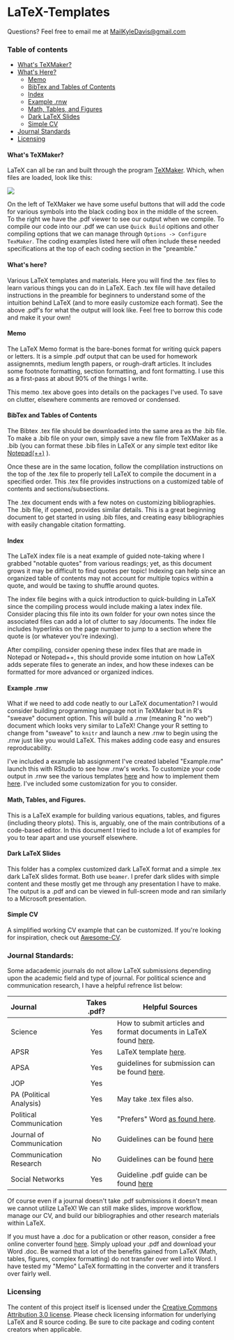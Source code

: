 
# LaTeX-Templates


Questions? Feel free to email me at MailKyleDavis@gmail.com





### Table of contents

  * [What's TeXMaker?](#What's-TeXMaker?)
  * [What's Here?](#What's-Here)
    * [Memo](#Memo)
    * [BibTex and Tables of Contents](#BibTex-and-Tables-of-Contents)
    * [Index](#Index)
    * [Example .rnw](#Example-rnw)
    * [Math, Tables, and Figures](#Math-Tables-and-Figures)
    * [Dark LaTeX Slides](#Dark-LaTeX-Slides)
    * [Simple CV](#Simple-CV)
  * [Journal Standards](#Journal-Standards)
  * [Licensing](#Licensing)
  
#### What's TeXMaker?
LaTeX can all be ran and built through the program [TeXMaker](http://www.xm1math.net/texmaker/). Which, when files are loaded, look like this:

  ![ ](https://raw.githubusercontent.com/KyleDavisGithub/LaTeX-Templates/master/Latex.png)
  
On the left of TeXMaker we have some useful buttons that will add the code for various symbols into the black coding box in the middle of the screen. To the right we have the .pdf viewer to see our output when we compile. To compile our code into our .pdf we can use `Quick Build` opitions and other compiling options that we can manage through `Options -> Configure TexMaker`. The coding examples listed here will often include these needed specifications at the top of each coding section in the "preamble."
 
#### What's here?
Various LaTeX templates and materials. Here you will find the .tex files to learn various things you can do in LaTeX. Each .tex file will have detailed instructions in the preamble for beginners to understand some of the intuition behind LaTeX (and to more easily customize each format). See the above .pdf's for what the output will look like. Feel free to borrow this code and make it your own! 

#### Memo
The LaTeX Memo format is the bare-bones format for writing quick papers or letters. It is a simple .pdf output that can be used for homework assignemnts, medium length papers, or rough-draft articles. It includes some footnote formatting, section formatting, and font formatting. I use this as a first-pass at about 90% of the things I write.

This memo .tex above goes into details on the packages I've used. To save on clutter, elsewhere comments are removed or condensed.

#### BibTex and Tables of Contents
The Bibtex .tex file should be downloaded into the same area as the .bib file. To make a .bib file on your own, simply save a new file from TeXMaker as a .bib (you can format these .bib files in LaTeX or any simple text editor like [Notepad(++)](https://notepad-plus-plus.org/) ). 

Once these are in the same location, follow the complilation instructions on the top of the .tex file to properly tell LaTeX to compile the document in a specified order. This .tex file provides instructions on a customized table of contents and sections/subsections. 

The .tex document ends with a few notes on customizing bibliographies. The .bib file, if opened, provides similar details. This is a great beginning document to get started in using .bib files, and creating easy bibliographies with easily changable citation formatting. 

#### Index 
The LaTeX index file is a neat example of guided note-taking where I grabbed "notable quotes" from various readings; yet, as this document grows it may be difficult to find quotes per topic! Indexing can help since an organized table of contents may not account for multiple topics within a quote, and would be taxing to shuffle around quotes. 

The index file begins with a quick introduction to quick-building in LaTeX since the compiling process would include making a latex index file. Consider placing this file into its own folder for your own notes since the associated files can add a lot of clutter to say /documents. The index file includes hyperlinks on the page number to jump to a section where the quote is (or whatever you're indexing). 

After compiling, consider opening these index files that are made in Notepad or Notepad++, this should provide some intution on how LaTeX adds seperate files to generate an index, and how these indexes can be formatted for more advanced or organized indices. 

#### Example .rnw
What if we need to add code neatly to our LaTeX documentation? I would consider building programming language not in TeXMaker but in R's "sweave" document option. This will build a .rnw (meaning R "no web") document which looks very similar to LaTeX! Change your R setting to change from "sweave" to `knitr` and launch a new .rnw to begin using the .rnw just like you would LaTeX. This makes adding code easy and ensures reproducability. 

I've included a example lab assignment I've created labeled "Example.rnw" launch this with RStudio to see how .rnw's works. To customize your code output in .rnw see the various templates [here](http://animation.r-forge.r-project.org/knitr/) and how to implement them [here]( https://github.com/yihui/knitr/blob/master/inst/examples/knitr-themes.Rnw). I've included some customization for you to consider.

#### Math, Tables, and Figures.
This is a LaTeX example for building various equations, tables, and figures (including theory plots). This is, arguably, one of the main contributions of a code-based editor. In this document I tried to include a lot of examples for you to tear apart and use yourself elsewhere. 

#### Dark LaTeX Slides
This folder has a complex customized dark LaTeX format and a simple .tex dark LaTeX slides format. Both use `beamer`. I prefer dark slides with simple content and these mostly get me through any presentation I have to make. The output is a .pdf and can be viewed in full-screen mode and ran similarly to a Microsoft presentation. 

#### Simple CV
A simplified working CV example that can be customized. If you're looking for inspiration, check out [Awesome-CV](https://github.com/posquit0/Awesome-CV).


### Journal Standards:

Some adacademic journals do not allow LaTeX submissions depending upon the academic field and type of journal. For political science and communication research, I have a helpful refrence list below:

| Journal | Takes .pdf? | Helpful Sources |
| :--- | :---: | --- |
| Science | Yes | How to submit articles and format documents in LaTeX found [here](http://www.sciencemag.org/site/feature/contribinfo/prep/TeX_help/scifile.pdf).  |
| APSR | Yes | LaTeX template [here](https://www.overleaf.com/latex/templates/american-political-%20science-review-aspr-submission-%20template/fxffppspqczt#.WftFOmhSxPa). |
| APSA | Yes | guidelines for submission can be found [here](https://ajps.org/guidelines-for-manuscripts/).|
| JOP   | Yes |   |
| PA (Political Analysis) | Yes | May take .tex files also.  |
| Political Communication | Yes | "Prefers" Word [as found here](http://www.tandfonline.com/action/authorSubmission?show=instructions&journalCode=upcp20). |
| Journal of Communication | No | Guidelines can be found [here](http://onlinelibrary.wiley.com/journal/10.1111/(ISSN)1460-2466/homepage/ForAuthors.html) |
| Communication Research | No | Guidelines can be found [here](https://us.sagepub.com/en-us/nam/journal/communication-research#submission-guidelines) |
| Social Networks | Yes | Guideline .pdf  guide can be found [here](https://www.journals.elsevier.com/social-networks/policies) |

Of course even if a journal doesn't take .pdf submissions it doesn't mean we cannot utilize LaTeX! We can still make slides, improve workflow, manage our CV, and build our bibliographies and other research materials within LaTeX. 

If you must have a .doc for a publication or other reason, consider a free online converter found [here](http://pdf2doc.com/). Simply upload your .pdf and download your Word .doc. Be warned that a lot of the benefits gained from LaTeX (Math, tables, figures, complex formatting) do not transfer over well into Word. I have tested my "Memo" LaTeX formatting in the converter and it transfers over fairly well. 

### Licensing
The content of this project itself is licensed under the [Creative Commons Attribution 3.0 license](https://creativecommons.org/licenses/by/3.0/us/deed.en_US). Please check licensing information for underlying LaTeX and R source coding. Be sure to cite package and coding content creators when applicable. 

